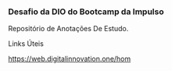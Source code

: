 ### Desafio da DIO do Bootcamp da Impulso

Repositório de Anotações De Estudo.

Links Úteis 

https://web.digitalinnovation.one/hom
